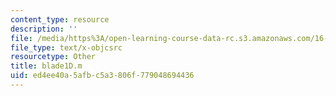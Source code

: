 ```yaml
---
content_type: resource
description: ''
file: /media/https%3A/open-learning-course-data-rc.s3.amazonaws.com/16-90-computational-methods-in-aerospace-engineering-spring-2014/ed4ee40a5afbc5a3806f779048694436_blade1D.m
file_type: text/x-objcsrc
resourcetype: Other
title: blade1D.m
uid: ed4ee40a-5afb-c5a3-806f-779048694436
---
```

